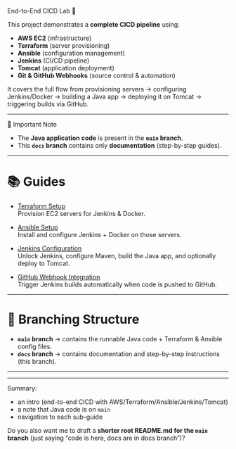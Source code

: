 End-to-End CICD Lab 🚀

This project demonstrates a **complete CICD pipeline** using:

- **AWS EC2** (infrastructure)  
- **Terraform** (server provisioning)  
- **Ansible** (configuration management)  
- **Jenkins** (CI/CD pipeline)  
- **Tomcat** (application deployment)  
- **Git & GitHub Webhooks** (source control & automation)

It covers the full flow from provisioning servers → configuring Jenkins/Docker → building a Java app → deploying it on Tomcat → triggering builds via GitHub.

---

📌 Important Note
- The **Java application code** is present in the **`main` branch**.  
- This **`docs` branch** contains only **documentation** (step-by-step guides).  

---

# 📚 Guides

- [Terraform Setup](terraform/README.md)  
  Provision EC2 servers for Jenkins & Docker.  

- [Ansible Setup](ansible/README.md)  
  Install and configure Jenkins + Docker on those servers.  

- [Jenkins Configuration](jenkins/README.md)  
  Unlock Jenkins, configure Maven, build the Java app, and optionally deploy to Tomcat.   

- [GitHub Webhook Integration](webhook/README.md)  
  Trigger Jenkins builds automatically when code is pushed to GitHub.  

---

# 🔗 Branching Structure

- **`main` branch** → contains the runnable Java code + Terraform & Ansible config files.  
- **`docs` branch** → contains documentation and step-by-step instructions (this branch).  

---


---
Summary:
- an intro (end-to-end CICD with AWS/Terraform/Ansible/Jenkins/Tomcat)  
- a note that Java code is on `main`  
- navigation to each sub-guide  

Do you also want me to draft a **shorter root README.md for the `main` branch** (just saying “code is here, docs are in docs branch”)?

